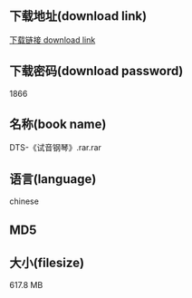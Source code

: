 ## 下载地址(download link)
[下载链接 download link](https://tutu365.netlify.app/?s=DTS-%E3%80%8A%E8%AF%95%E9%9F%B3%E9%92%A2%E7%90%B4%E3%80%8B.rar)

## 下载密码(download password)
1866

## 名称(book name)
DTS-《试音钢琴》.rar.rar

## 语言(language)
chinese

## MD5


## 大小(filesize)
617.8 MB
